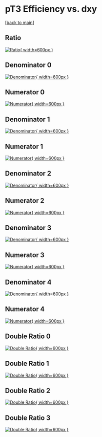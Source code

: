 # pT3 Efficiency vs. dxy

[[back to main](./)]



## Ratio

[![Ratio](../mtv/var/pT3_loweta_211_-1_eff_dxy.png){ width=600px }](../mtv/var/pT3_loweta_211_-1_eff_dxy.pdf)

## Denominator 0

[![Denominator](../mtv/den/pT3_loweta_211_-1_eff_dxy_den0.png){ width=600px }](../mtv/den/pT3_loweta_211_-1_eff_dxy_den0.pdf)

## Numerator 0

[![Numerator](../mtv/num/pT3_loweta_211_-1_eff_dxy_num0.png){ width=600px }](../mtv/num/pT3_loweta_211_-1_eff_dxy_num0.pdf)

## Denominator 1

[![Denominator](../mtv/den/pT3_loweta_211_-1_eff_dxy_den1.png){ width=600px }](../mtv/den/pT3_loweta_211_-1_eff_dxy_den1.pdf)

## Numerator 1

[![Numerator](../mtv/num/pT3_loweta_211_-1_eff_dxy_num1.png){ width=600px }](../mtv/num/pT3_loweta_211_-1_eff_dxy_num1.pdf)

## Denominator 2

[![Denominator](../mtv/den/pT3_loweta_211_-1_eff_dxy_den2.png){ width=600px }](../mtv/den/pT3_loweta_211_-1_eff_dxy_den2.pdf)

## Numerator 2

[![Numerator](../mtv/num/pT3_loweta_211_-1_eff_dxy_num2.png){ width=600px }](../mtv/num/pT3_loweta_211_-1_eff_dxy_num2.pdf)

## Denominator 3

[![Denominator](../mtv/den/pT3_loweta_211_-1_eff_dxy_den3.png){ width=600px }](../mtv/den/pT3_loweta_211_-1_eff_dxy_den3.pdf)

## Numerator 3

[![Numerator](../mtv/num/pT3_loweta_211_-1_eff_dxy_num3.png){ width=600px }](../mtv/num/pT3_loweta_211_-1_eff_dxy_num3.pdf)

## Denominator 4

[![Denominator](../mtv/den/pT3_loweta_211_-1_eff_dxy_den4.png){ width=600px }](../mtv/den/pT3_loweta_211_-1_eff_dxy_den4.pdf)

## Numerator 4

[![Numerator](../mtv/num/pT3_loweta_211_-1_eff_dxy_num4.png){ width=600px }](../mtv/num/pT3_loweta_211_-1_eff_dxy_num4.pdf)

## Double Ratio 0

[![Double Ratio](../mtv/ratio/pT3_loweta_211_-1_eff_dxy_ratio0.png){ width=600px }](../mtv/ratio/pT3_loweta_211_-1_eff_dxy_ratio0.pdf)

## Double Ratio 1

[![Double Ratio](../mtv/ratio/pT3_loweta_211_-1_eff_dxy_ratio1.png){ width=600px }](../mtv/ratio/pT3_loweta_211_-1_eff_dxy_ratio1.pdf)

## Double Ratio 2

[![Double Ratio](../mtv/ratio/pT3_loweta_211_-1_eff_dxy_ratio2.png){ width=600px }](../mtv/ratio/pT3_loweta_211_-1_eff_dxy_ratio2.pdf)

## Double Ratio 3

[![Double Ratio](../mtv/ratio/pT3_loweta_211_-1_eff_dxy_ratio3.png){ width=600px }](../mtv/ratio/pT3_loweta_211_-1_eff_dxy_ratio3.pdf)

